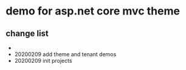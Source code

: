 # demo for asp.net core mvc theme

## change list

- 
- 20200209 add theme and tenant demos
- 20200209 init projects